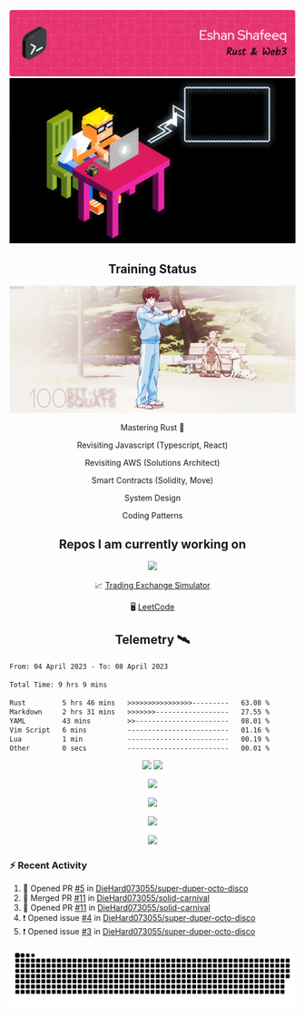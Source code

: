 ![Header](/assets/github-header-image.png)
![Work in Progress](/assets/WIP.gif "Work in Progress")


<h2 align="center">Training Status</h2>
<p align="center">
  <img alig src="/assets/saitama_training.gif" />
</p>


<p align="center">
Mastering Rust 🦀  
</p>
<p align="center">
Revisiting Javascript (Typescript, React)  
</p>
<p align="center">
Revisiting AWS (Solutions Architect)  
</p>
<p align="center">
Smart Contracts (Solidity, Move)  
</p>
<p align="center">
System Design  
</p>
<p align="center">
Coding Patterns  
</p>

<h2 align="center">Repos I am currently working on </h2>
<p align="center">
  <img alig src="/assets/Izuku_uses_Faux_100.gif" />
</p>

<p align="center">
 📈 <a href="https://github.com/DieHard073055/solid-carnival">Trading Exchange Simulator</a></li>
</p>
<p align="center">
 🖥  <a href="https://github.com/DieHard073055/super-duper-octo-disc">LeetCode</a></li>
</p>


<h2 align="center">Telemetry  🛰</h2>
<!--START_SECTION:waka-->

```text
From: 04 April 2023 - To: 08 April 2023

Total Time: 9 hrs 9 mins

Rust         5 hrs 46 mins   >>>>>>>>>>>>>>>>---------   63.08 %
Markdown     2 hrs 31 mins   >>>>>>>------------------   27.55 %
YAML         43 mins         >>-----------------------   08.01 %
Vim Script   6 mins          -------------------------   01.16 %
Lua          1 min           -------------------------   00.19 %
Other        0 secs          -------------------------   00.01 %
```

<!--END_SECTION:waka-->

<p align="center">
  <img width="500" alig src="https://wakatime.com/share/@e5cdae17-ff21-447b-88c4-dbcea5d0baa2/4578abe6-1ecf-4208-bbce-9cfc08a143ad.svg" />
  <img width="500" alig src="https://wakatime.com/share/@e5cdae17-ff21-447b-88c4-dbcea5d0baa2/408d90d5-b838-4730-880e-a778bf51a460.svg" />
</p>

<p align="center">
  <img alig src="https://github-profile-trophy.vercel.app/?username=diehard073055&theme=darkhub" />
</p>

<p align="center">
  <img alig src="https://github-readme-stats.vercel.app/api?username=diehard073055&show_icons=true&theme=radical&card_width=700" />
</p>

<p align="center">
  <img alig src="https://github-readme-stats.vercel.app/api/top-langs/?username=diehard073055&theme=radical&card_width=700" />
</p>
<p align="center">
  <img alig src="https://streak-stats.demolab.com?user=diehard073055&theme=dark&hide_border=true" />
</p>



### ⚡ Recent Activity

<!--START_SECTION:activity-->
1. 💪 Opened PR [#5](https://github.com/DieHard073055/super-duper-octo-disco/pull/5) in [DieHard073055/super-duper-octo-disco](https://github.com/DieHard073055/super-duper-octo-disco)
2. 🎉 Merged PR [#11](https://github.com/DieHard073055/solid-carnival/pull/11) in [DieHard073055/solid-carnival](https://github.com/DieHard073055/solid-carnival)
3. 💪 Opened PR [#11](https://github.com/DieHard073055/solid-carnival/pull/11) in [DieHard073055/solid-carnival](https://github.com/DieHard073055/solid-carnival)
4. ❗️ Opened issue [#4](https://github.com/DieHard073055/super-duper-octo-disco/issues/4) in [DieHard073055/super-duper-octo-disco](https://github.com/DieHard073055/super-duper-octo-disco)
5. ❗️ Opened issue [#3](https://github.com/DieHard073055/super-duper-octo-disco/issues/3) in [DieHard073055/super-duper-octo-disco](https://github.com/DieHard073055/super-duper-octo-disco)
<!--END_SECTION:activity-->

<picture>
  <source media="(prefers-color-scheme: dark)" srcset="https://raw.githubusercontent.com/DieHard073055/diehard073055/output/github-contribution-grid-snake-dark.svg" />
  <source media="(prefers-color-scheme: light)" srcset="https://raw.githubusercontent.com/DieHard073055/diehard073055/output/github-contribution-grid-snake.svg" />
  <img alt="github-snake" src="https://raw.githubusercontent.com/DieHard073055/diehard073055/output/github-contribution-grid-snake.svg" />
</picture>
